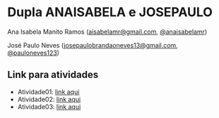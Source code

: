 # Dupla ANAISABELA e JOSEPAULO

Ana Isabela Manito Ramos (aisabelamr@gmail.com, [@anaisabelamr](https://github.com/anaisabelamr))

José Paulo Neves (josepaulobrandaoneves13@gmail.com, [@pauloneves123](https://github.com/pauloneves123))


## Link para atividades

- Atividade01: [link aqui](https://drive.google.com/drive/folders/1eOmzHU3JNfaCdX1keJUiAIIjm-8Uxo2V?usp=sharing)
- Atividade02: [link aqui](https://docs.google.com/document/d/15pxFhJ-e7JOmI7Fc5F58hjDxPw2zJijt3yNSZX1MEbo/edit?usp=sharing)
- Atividade03: [link aqui](https://docs.google.com/document/d/1XZ8u1fiS8ShUN27E4jgHA-Ai5m18HCKX9rJFUe56MoY/edit?usp=sharing)

